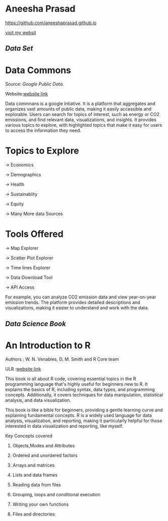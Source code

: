 # **Aneesha Prasad**
https://github.com/aneeshaprasad.github.io

[visit my websit](https://github.com/aneeshaprasad.github.io)

## *Data Set* 
# Data Commons
Source: *Google Public Data.*

Website:[website link](https://datacommons.org)

Data commnans is a google intiative. It is a platform that aggregates and organizes vast amounts of public data, making it easily accessible and explorable. Users can search for topics of interest, such as energy or CO2 emissions, and find relevant data, visualizations, and insights.
It provides various topics to explore, with highlighted topics that make it easy for users to access the information they need.

# Topics to Explore
-> Economics

-> Demographics

-> Health

-> Sustainablity

-> Equity

-> Many More data Sources



# Tools Offered
-> Map Explorer

-> Scatter Plot Explorer

-> Time lines Explorer

-> Data Download Tool

-> API Access

   
For example, you can analyze CO2 emission data and view year-on-year emission trends. The platform provides detailed descriptions and visualizations, making it easier to understand and work with the data.

## *Data Science Book*

# **An Introduction to R**
Authors : W. N. Venables, D. M. Smith and R Core team

ULR :[website link](https://cran.r-project.org/doc/manuals/R-intro)

This book is all about R code, covering essential topics in the R programming language that's highly useful for beginners new to R. It explains the basics of R, including syntax, data types, and programming concepts. Additionally, it covers techniques for data manipulation, statistical analysis, and data visualization.

This book is like a bible for beginners, providing a gentle learning curve and explaining fundamental concepts. R is a widely used language for data analysis, visualization, and reporting, making it particularly helpful for those interested in data visualization and reporting, like myself.

Key Concepts covered

1. Objects,Modes and Attributes

2. Ordered and unordered factors

3. Arrays and matrices

4. Lists and data frames

5. Reading data from files

6. Grouping, loops and conditional execution

7. Writing your own functions

8. Files and directories

  
   

